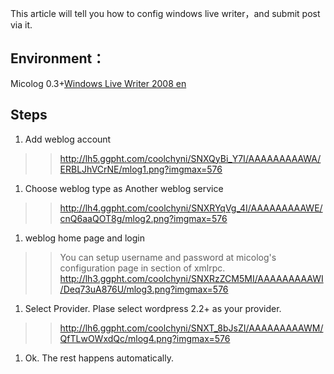 This article will tell you how to config windows live writer，and submit post via it.

## Environment： ##

Micolog 0.3+[Windows Live Writer 2008 en](http://writer.live.com/)

## Steps ##

  1. Add weblog account
> > http://lh5.ggpht.com/coolchyni/SNXQyBi_Y7I/AAAAAAAAAWA/ERBLJhVCrNE/mlog1.png?imgmax=576
  1. Choose weblog type as Another weblog service
> > http://lh4.ggpht.com/coolchyni/SNXRYqVg_4I/AAAAAAAAAWE/cnQ6aaQOT8g/mlog2.png?imgmax=576
  1. weblog home page and login
> > You can setup username and password at micolog's  configuration page in section of xmlrpc.
> > http://lh3.ggpht.com/coolchyni/SNXRzZCM5MI/AAAAAAAAAWI/Deq73uA876U/mlog3.png?imgmax=576
  1. Select Provider. Plase select wordpress 2.2+ as your provider.
> > http://lh6.ggpht.com/coolchyni/SNXT_8bJsZI/AAAAAAAAAWM/QfTLwOWxdQc/mlog4.png?imgmax=576
  1. Ok. The rest happens automatically.